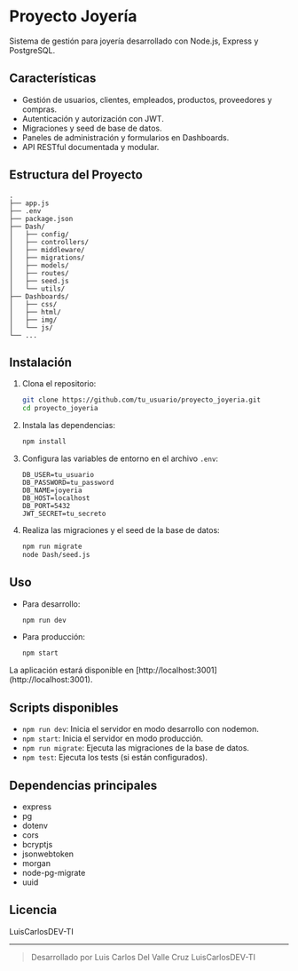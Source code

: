 # Proyecto Joyería

Sistema de gestión para joyería desarrollado con Node.js, Express y PostgreSQL.

## Características

- Gestión de usuarios, clientes, empleados, productos, proveedores y compras.
- Autenticación y autorización con JWT.
- Migraciones y seed de base de datos.
- Paneles de administración y formularios en Dashboards.
- API RESTful documentada y modular.

## Estructura del Proyecto

```
.
├── app.js
├── .env
├── package.json
├── Dash/
│   ├── config/
│   ├── controllers/
│   ├── middleware/
│   ├── migrations/
│   ├── models/
│   ├── routes/
│   ├── seed.js
│   └── utils/
├── Dashboards/
│   ├── css/
│   ├── html/
│   ├── img/
│   └── js/
└── ...
```

## Instalación

1. Clona el repositorio:
   ```sh
   git clone https://github.com/tu_usuario/proyecto_joyeria.git
   cd proyecto_joyeria
   ```

2. Instala las dependencias:
   ```sh
   npm install
   ```

3. Configura las variables de entorno en el archivo `.env`:
   ```
   DB_USER=tu_usuario
   DB_PASSWORD=tu_password
   DB_NAME=joyeria
   DB_HOST=localhost
   DB_PORT=5432
   JWT_SECRET=tu_secreto
   ```

4. Realiza las migraciones y el seed de la base de datos:
   ```sh
   npm run migrate
   node Dash/seed.js
   ```

## Uso

- Para desarrollo:
  ```sh
  npm run dev
  ```
- Para producción:
  ```sh
  npm start
  ```

La aplicación estará disponible en [http://localhost:3001] (http://localhost:3001).

## Scripts disponibles

- `npm run dev`: Inicia el servidor en modo desarrollo con nodemon.
- `npm start`: Inicia el servidor en modo producción.
- `npm run migrate`: Ejecuta las migraciones de la base de datos.
- `npm test`: Ejecuta los tests (si están configurados).

## Dependencias principales

- express
- pg
- dotenv
- cors
- bcryptjs
- jsonwebtoken
- morgan
- node-pg-migrate
- uuid

## Licencia

LuisCarlosDEV-TI

---

> Desarrollado por Luis Carlos Del Valle Cruz
> LuisCarlosDEV-TI
